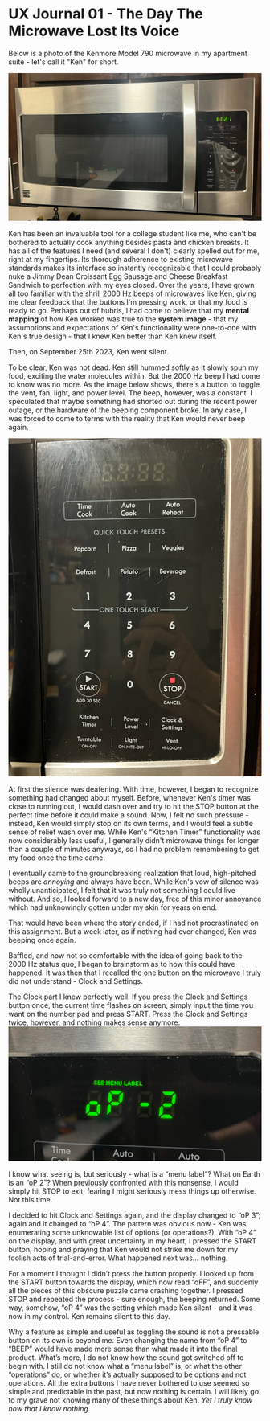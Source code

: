 # UX Journal 01 - The Day The Microwave Lost Its Voice

Below is a photo of the Kenmore Model 790 microwave in my apartment suite - let's call it "Ken" for short.

![Ken in all its glory.](../assets/m1.JPEG)

Ken has been an invaluable tool for a college student like me, who can't be bothered to actually cook anything besides pasta and chicken breasts. It has all of the features I need (and several I don't) clearly spelled out for me, right at my fingertips. Its thorough adherence to existing microwave standards makes its interface so instantly recognizable that I could probably nuke a Jimmy Dean Croissant Egg Sausage and Cheese Breakfast Sandwich to perfection with my eyes closed. Over the years, I have grown all too familiar with the shrill 2000 Hz beeps of microwaves like Ken, giving me clear feedback that the buttons I'm pressing work, or that my food is ready to go. Perhaps out of hubris, I had come to believe that my **mental mapping** of how Ken worked was true to the **system image** - that my assumptions and expectations of Ken's functionality were one-to-one with Ken's true design - that I knew Ken better than Ken knew itself.

Then, on September 25th 2023, Ken went silent.

To be clear, Ken was not dead. Ken still hummed softly as it slowly spun my food, exciting the water molecules within. But the 2000 Hz beep I had come to know was no more. As the image below shows, there's a button to toggle the vent, fan, light, and power level. The beep, however, was a constant. I speculated that maybe something had shorted out during the recent power outage, or the hardware of the beeping component broke. In any case, I was forced to come to terms with the reality that Ken would never beep again.

![Ken's learnable and effective feature list. Surely nothing is missing...](../assets/m2.JPEG)

At first the silence was deafening. With time, however, I began to recognize something had changed about myself. Before, whenever Ken's timer was close to running out, I would dash over and try to hit the STOP button at the perfect time before it could make a sound. Now, I felt no such pressure - instead, Ken would simply stop on its own terms, and I would feel a subtle sense of relief wash over me. While Ken's “Kitchen Timer” functionality was now considerably less useful, I generally didn't microwave things for longer than a couple of minutes anyways, so I had no problem remembering to get my food once the time came.

I eventually came to the groundbreaking realization that loud, high-pitched beeps are *annoying* and always have been. While Ken's vow of silence was wholly unanticipated, I felt that it was truly not something I could live without. And so, I looked forward to a new day, free of this minor annoyance which had unknowingly gotten under my skin for years on end.

That would have been where the story ended, if I had not procrastinated on this assignment. But a week later, as if nothing had ever changed, Ken was beeping once again.

Baffled, and now not so comfortable with the idea of going back to the 2000 Hz status quo, I began to brainstorm as to how this could have happened. It was then that I recalled the one button on the microwave I truly did not understand - Clock and Settings.

The Clock part I knew perfectly well. If you press the Clock and Settings button once, the current time flashes on screen; simply input the time you want on the number pad and press START. Press the Clock and Settings twice, however, and nothing makes sense anymore.
![What? Just... what?](../assets/m3.JPEG)

I know what seeing is, but seriously - what is a “menu label”? What on Earth is an “oP 2”? When previously confronted with this nonsense, I would simply hit STOP to exit, fearing I might seriously mess things up otherwise. Not this time.

I decided to hit Clock and Settings again, and the display changed to “oP 3”; again and it changed to “oP 4”. The pattern was obvious now - Ken was enumerating some unknowable list of options (or operations?). With “oP 4” on the display, and with great uncertainty in my heart, I pressed the START button, hoping and praying that Ken would not strike me down for my foolish acts of trial-and-error. What happened next was… nothing.

For a moment I thought I didn’t press the button properly. I looked up from the START button towards the display, which now read “oFF”, and suddenly all the pieces of this obscure puzzle came crashing together. I pressed STOP and repeated the process - sure enough, the beeping returned. Some way, somehow, “oP 4” was the setting which made Ken silent - and it was now in my control. Ken remains silent to this day. 

Why a feature as simple and useful as toggling the sound is not a pressable button on its own is beyond me. Even changing the name from “oP 4” to “BEEP” would have made more sense than what made it into the final product. What’s more, I do not know how the sound got switched off to begin with. I still do not know what a “menu label” is, or what the other “operations” do, or whether it’s actually supposed to be options and not operations. All the extra buttons I have never bothered to use seemed so simple and predictable in the past, but now nothing is certain. I will likely go to my grave not knowing many of these things about Ken. *Yet I truly know now that I know nothing.*
